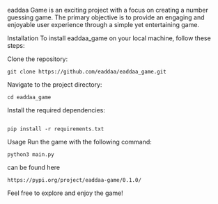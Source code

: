 eaddaa Game is an exciting project with a focus on creating a number guessing game. The primary objective is to provide an engaging and enjoyable user experience through a simple yet entertaining game.

Installation
To install eaddaa_game on your local machine, follow these steps:

Clone the repository:

```
git clone https://github.com/eaddaa/eaddaa_game.git
```
Navigate to the project directory:
```
cd eaddaa_game

```
Install the required dependencies:

```

pip install -r requirements.txt
```
Usage
Run the game with the following command:
```
python3 main.py
```
can be found here
```
https://pypi.org/project/eaddaa-game/0.1.0/
```

Feel free to explore and enjoy the game!









